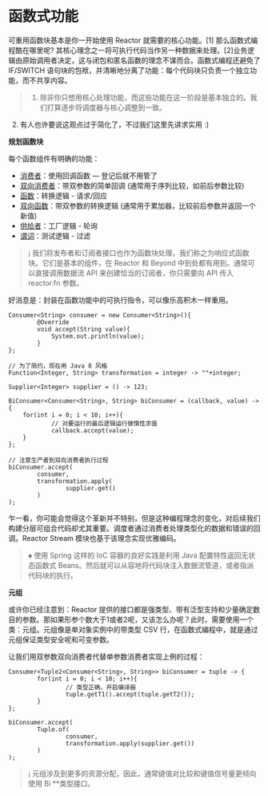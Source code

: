 # 函数式功能

可重用函数块基本是你一开始使用 Reactor 就需要的核心功能。[1] 那么函数式编程酷在哪里呢? 其核心理念之一将可执行代码当作另一种数据来处理。[2]业务逻辑由原始调用者决定，这与闭包和匿名函数的理念不谋而合。函数式编程还避免了 IF/SWITCH 语句块的包袱，并清晰地分离了功能：每个代码块只负责一个独立功能，而不共享内容。

>1. 除非你只想用核心处理功能，而这些功能在这一阶段是基本独立的。我们打算逐步将调度器与核心调整到一致。
2. 有人也许要说这观点过于简化了，不过我们这里先讲求实用 :)

**规划函数块**

每个函数组件有明确的功能：

- [消费者](https://github.com/reactor/reactor/blob/master/reactor-core/src/main/java/reactor/fn/Consumer.java)：使用回调函数 — 登记后就不用管了
- [双向消费者](https://github.com/reactor/reactor/blob/master/reactor-core/src/main/java/reactor/fn/BiConsumer.java)：带双参数的简单回调 (通常用于序列比较，如前后参数比较)
- [函数](https://github.com/reactor/reactor/blob/master/reactor-core/src/main/java/reactor/fn/Function.java)：转换逻辑 - 请求/回应
- [双向函数](https://github.com/reactor/reactor/blob/master/reactor-core/src/main/java/reactor/fn/Consumer.java)：带双参数的转换逻辑 (通常用于累加器，比较前后参数并返回一个新值)
- [供给者](https://github.com/reactor/reactor/blob/master/reactor-core/src/main/java/reactor/fn/Supplier.java)：工厂逻辑 - 轮询
- [谓词](https://github.com/reactor/reactor/blob/master/reactor-core/src/main/java/reactor/fn/Predicate.java)：测试逻辑 - 过滤

>¡ 我们将发布者和订阅者接口也作为函数块处理，我们称之为响应式函数块。它们是基本的组件，在 Reactor 和 Beyond 中到处都有用到。通常可以直接调用数据流 API 来创建恰当的订阅者，你只需要向 API 传入 reactor.fn 参数。

好消息是：封装在函数功能中的可执行指令，可以像乐高积木一样重用。

```
Consumer<String> consumer = new Consumer<String>(){
        @Override
        void accept(String value){
            System.out.println(value);
        }
};

// 为了简约，现在用 Java 8 风格
Function<Integer, String> transformation = integer -> ""+integer;

Supplier<Integer> supplier = () -> 123;

BiConsumer<Consumer<String>, String> biConsumer = (callback, value) -> {
    for(int i = 0; i < 10; i++){
            // 对要运行的最后逻辑运行做惰性求值
            callback.accept(value);
    }
};

// 注意生产者到双向消费者执行过程
biConsumer.accept(
        consumer,
        transformation.apply(
                supplier.get()
        )
);
```

乍一看，你可能会觉得这个革新并不特别，但是这种编程理念的变化，对后续我们构建分层可组合代码却尤其重要。调度者通过消费者处理类型化的数据和错误的回调。Reactor Stream 模块也基于该理念实现优雅编码。


>♠ 使用 Spring 这样的 IoC 容器的良好实践是利用 Java 配置特性返回无状态函数式 Beans。然后就可以从容地将代码块注入数据流管道，或者指派代码块的执行。

**元组**

或许你已经注意到：Reactor 提供的接口都是强类型、带有泛型支持和少量确定数目的参数。那如果形参个数大于1或者2呢，又该怎么办呢？此时，需要使用一个类：元组。元组像是单对象实例中的带类型 CSV 行，在函数式编程中，就是通过元组保证类型安全呢和可变参数。

让我们用双参数双向消费者代替单参数消费者实现上例的过程：

```
Consumer<Tuple2<Consumer<String>, String>> biConsumer = tuple -> {
        for(int i = 0; i < 10; i++){        
                // 类型正确，开启编译器
                tuple.getT1().accept(tuple.getT2());
        }
};

biConsumer.accept(
        Tuple.of(
                consumer,
                transformation.apply(supplier.get())
        )
);
```

>¡ 元组涉及到更多的资源分配，因此，通常键值对比较和键值信号量更倾向使用 Bi **类型接口。

